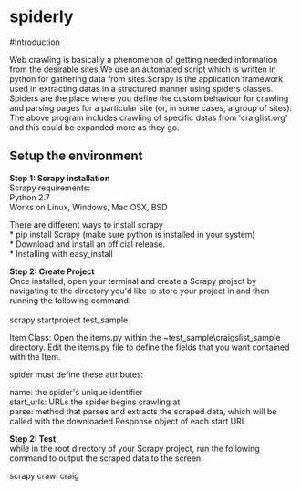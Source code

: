 # spiderly
#Introduction
<p>Web crawling is basically a phenomenon of getting needed information from the desirable sites.We use an automated script which is written in python for gathering data from sites.Scrapy is the application framework used in extracting datas in a structured manner using spiders classes. Spiders are the place where you define the custom behaviour for crawling and parsing pages for a particular site (or, in some cases, a group of sites).<br/>The above program includes crawling of specific datas from 'craiglist.org' and this could be expanded more as they go.
</p>


## Setup the environment

<b>Step 1: Scrapy installation</b><br>
	      Scrapy requirements:<br>
		                       Python 2.7<br>
	                      	Works on Linux, Windows, Mac OSX, BSD<br>
	    <p> There are different ways to install scrapy<br>
	       * pip install Scrapy (make sure python is installed in your system)<br>
	       * Download and install an official release.<br>
         * Installing with easy_install<br></p>



<b>Step 2: Create Project</b><br>
Once installed, open your terminal and create a Scrapy project by navigating to the directory you'd like to store your project in and then running the following command:<br><br>
scrapy startproject test_sample


Item Class: Open the items.py within the ~test_sample\craigslist_sample directory. Edit the items.py file to define the fields that you want contained with the Item. 

spider must define these attributes:<br>

name: the spider's unique identifier<br>
start_urls: URLs the spider begins crawling at<br>
parse: method that parses and extracts the scraped data, which will be called with the downloaded Response object of each start URL

<b>Step 2: Test</b><br>
while in the root directory of your Scrapy project, run the following command to output the scraped data to the screen:

scrapy crawl craig

